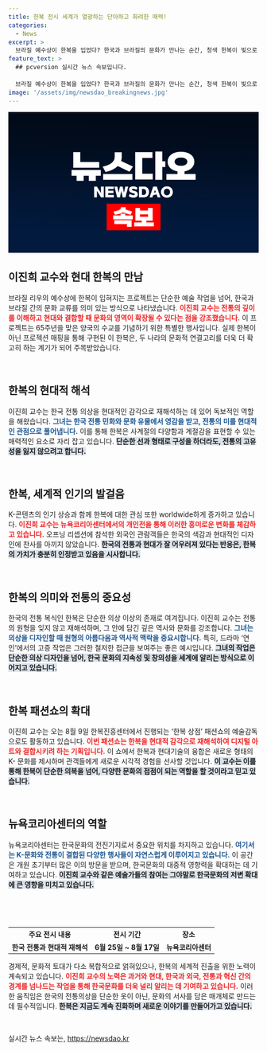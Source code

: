 ```yaml
---
title: 한복 전시 세계가 열광하는 단아하고 화려한 매력!
categories:
  - News
excerpt: >
  브라질 예수상이 한복을 입었다? 한국과 브라질의 문화가 만나는 순간, 청색 한복이 빛으로 투사된 이 특별한 프로젝트! 한국 전통의 아름다움이 세계를 매료시키다! 클릭하여 자세히 알아보세요!
feature_text: >
  ## pcversion 실시간 뉴스 속보입니다.

  브라질 예수상이 한복을 입었다? 한국과 브라질의 문화가 만나는 순간, 청색 한복이 빛으로 투사된 이 특별한 프로젝트! 한국 전통의 아름다움이 세계를 매료시키다! 클릭하여 자세히 알아보세요!
image: '/assets/img/newsdao_breakingnews.jpg'
---
```


<p><img src="/assets/img/newsdao_breakingnews.jpg" alt="pcversion 속보" /></p>

<h2 data-ke-size="size26">이진희 교수와 현대 한복의 만남</h2>

<p data-ke-size="size16">브라질 리우의 예수상에 한복이 입혀지는 프로젝트는 단순한 예술 작업을 넘어, 한국과 브라질 간의 문화 교류를 의미 있는 방식으로 나타냈습니다. <b><span style="color: #ee2323;">이진희 교수는 전통의 깊이를 이해하고 현대와 결합할 때 문화의 영역이 확장될 수 있다는 점을 강조했습니다.</span></b> 이 프로젝트는 65주년을 맞은 양국의 수교를 기념하기 위한 특별한 행사입니다. 실제 한복이 아닌 프로젝션 매핑을 통해 구현된 이 한복은, 두 나라의 문화적 연결고리를 더욱 더 확고히 하는 계기가 되어 주목받았습니다.</p>

<p data-ke-size="size16">&nbsp;</p>

<h2 data-ke-size="size26">한복의 현대적 해석</h2>

<p data-ke-size="size16">이진희 교수는 한국 전통 의상을 현대적인 감각으로 재해석하는 데 있어 독보적인 역할을 해왔습니다. <b><span style="color: #1a5490;">그녀는 한국 전통 민화와 문화 유물에서 영감을 받고, 전통의 미를 현대적인 관점으로 풀어냅니다.</span></b> 이를 통해 한복은 사계절의 다양함과 계절감을 표현할 수 있는 매력적인 요소로 자리 잡고 있습니다. <b><span style="background-color: #21538527;">단순한 선과 형태로 구성을 하더라도, 전통의 고유성을 잃지 않으려고 합니다.</span></b></p>

<p data-ke-size="size16">&nbsp;</p>

<h2 data-ke-size="size26">한복, 세계적 인기의 발걸음</h2>

<p data-ke-size="size16">K-콘텐츠의 인기 상승과 함께 한복에 대한 관심 또한 worldwide하게 증가하고 있습니다. <b><span style="color: #ee2323;">이진희 교수는 뉴욕코리아센터에서의 개인전을 통해 이러한 흥미로운 변화를 체감하고 있습니다.</span></b> 오프닝 리셉션에 참석한 외국인 관람객들은 한국의 색감과 현대적인 디자인에 찬사를 아끼지 않았습니다. <b><span style="background-color: #21538527;">한국의 전통과 현대가 잘 어우러져 있다는 반응은, 한복의 가치가 충분히 인정받고 있음을 시사합니다.</span></b></p>

<p data-ke-size="size16">&nbsp;</p>

<h2 data-ke-size="size26">한복의 의미와 전통의 중요성</h2>

<p data-ke-size="size16">한국의 전통 복식인 한복은 단순한 의상 이상의 존재로 여겨집니다. 이진희 교수는 전통의 원형을 잊지 않고 재해석하며, 그 안에 담긴 깊은 역사와 문화를 강조합니다. <b><span style="color: #1a5490;">그녀는 의상을 디자인할 때 원형의 아름다움과 역사적 맥락을 중요시합니다.</span></b> 특히, 드라마 ‘연인’에서의 고증 작업은 그러한 철저한 접근을 보여주는 좋은 예시입니다. <b><span style="background-color: #21538527;">그녀의 작업은 단순한 의상 디자인을 넘어, 한국 문화의 지속성 및 창의성을 세계에 알리는 방식으로 이어지고 있습니다.</span></b></p>

<p data-ke-size="size16">&nbsp;</p>

<h2 data-ke-size="size26">한복 패션쇼의 확대</h2>

<p data-ke-size="size16">이진희 교수는 오는 8월 9일 한복진흥센터에서 진행되는 ‘한복 상점’ 패션쇼의 예술감독으로도 활동하고 있습니다. <b><span style="color: #ee2323;">이번 패션쇼는 한복을 현대적 감각으로 재해석하여 디지털 아트와 결합시키려 하는 기획입니다.</span></b> 이 쇼에서 한복과 현대기술의 융합은 새로운 형태의 K- 문화를 제시하며 관객들에게 새로운 시각적 경험을 선사할 것입니다. <b><span style="background-color: #21538527;">이 교수는 이를 통해 한복이 단순한 의복을 넘어, 다양한 문화의 접점이 되는 역할을 할 것이라고 믿고 있습니다.</span></b></p>

<p data-ke-size="size16">&nbsp;</p>

<h2 data-ke-size="size26">뉴욕코리아센터의 역할</h2>

<p data-ke-size="size16">뉴욕코리아센터는 한국문화의 전진기지로서 중요한 위치를 차지하고 있습니다. <b><span style="color: #1a5490;">여기서는 K-문화와 전통이 결합된 다양한 행사들이 자연스럽게 이루어지고 있습니다.</span></b> 이 공간은 개원 초기부터 많은 이의 방문을 받으며, 한국문화의 대중적 영향력을 확대하는 데 기여하고 있습니다. <b><span style="background-color: #21538527;">이진희 교수와 같은 예술가들의 참여는 그야말로 한국문화의 저변 확대에 큰 영향을 미치고 있습니다.</span></b></p>

<p data-ke-size="size16">&nbsp;</p>

<p data-ke-size="size16">&nbsp;</p>

<table>
    <tr>
        <th style="text-align: center;">주요 전시 내용</th>
        <th style="text-align: center;">전시 기간</th>
        <th style="text-align: center;">장소</th>
    </tr>
    <tr>
        <td style="text-align: center; height: 17px;"><b>한국 전통과 현대적 재해석</b></td>
        <td style="text-align: center; height: 17px;"><b>6월 25일 ~ 8월 17일</b></td>
        <td style="text-align: center; height: 17px;"><b>뉴욕코리아센터</b></td>
    </tr>
</table>

<p data-ke-size="size16">경제적, 문화적 토대가 다소 복합적으로 얽혀있으나, 한복의 세계적 진출을 위한 노력이 계속되고 있습니다. <b><span style="color: #ee2323;">이진희 교수의 노력은 과거와 현대, 한국과 외국, 전통과 혁신 간의 경계를 넘나드는 작업을 통해 한국문화를 더욱 널리 알리는 데 기여하고 있습니다.</span></b> 이러한 움직임은 한국의 전통의상을 단순한 옷이 아닌, 문화의 서사를 담은 매개체로 만드는 데 필수적입니다. <b><span style="background-color: #21538527;">한복은 지금도 계속 진화하며 새로운 이야기를 만들어가고 있습니다.</span></b></p>

<p data-ke-size="size16">&nbsp;</p>
실시간 뉴스 속보는, <a href="https://newsdao.kr" rel="dofollow">https://newsdao.kr</a>


